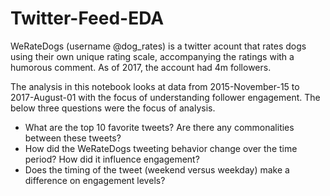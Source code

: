 # Twitter-Feed-EDA
WeRateDogs (username @dog_rates) is a twitter acount that rates dogs using their own unique rating scale, accompanying the ratings with a humorous comment. As of 2017, the account had 4m followers.

The analysis in this notebook looks at data from 2015-November-15 to 2017-August-01 with the focus of understanding follower engagement. The below three questions were the focus of analysis.
- What are the top 10 favorite tweets? Are there any commonalities between these tweets?
- How did the WeRateDogs tweeting behavior change over the time period? How did it influence engagement?
- Does the timing of the tweet (weekend versus weekday) make a difference on engagement levels?
